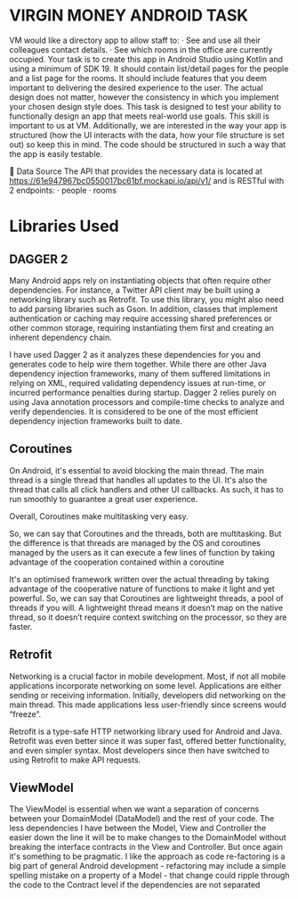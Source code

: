 VIRGIN MONEY ANDROID TASK
=========================

VM would like a directory app to allow staff to:
· See and use all their colleagues contact details. · See which rooms in the office are currently
occupied. Your task is to create this app in Android Studio using Kotlin and using a minimum of SDK
19. It should contain list/detail pages for the people and a list page for the rooms. It should
include features that you deem important to delivering the desired experience to the user. The
actual design does not matter, however the consistency in which you implement your chosen design
style does. This task is designed to test your ability to functionally design an app that meets
real-world use goals. This skill is important to us at VM. Additionally, we are interested in the
way your app is structured (how the UI interacts with the data, how your file structure is set out)
so keep this in mind. The code should be structured in such a way that the app is easily testable.
    
🔌 Data Source The API that provides the necessary data is located
at https://61e947967bc0550017bc61bf.mockapi.io/api/v1/ and is RESTful with 2 endpoints:
· people 
· rooms


Libraries Used
==============

DAGGER 2
------
Many Android apps rely on instantiating objects that often require other dependencies. For instance,
a Twitter API client may be built using a networking library such as Retrofit. To use this library, 
you might also need to add parsing libraries such as Gson. In addition, classes that implement 
authentication or caching may require accessing shared preferences or other common storage, 
requiring instantiating them first and creating an inherent dependency chain.

I have used Dagger 2 as it analyzes these dependencies for you and generates code to help wire them 
together. While there are other Java dependency injection frameworks, many of them suffered 
limitations in relying on XML, required validating dependency issues at run-time, or incurred 
performance penalties during startup. Dagger 2 relies purely on using Java annotation processors and
compile-time checks to analyze and verify dependencies. It is considered to be one of the most 
efficient dependency injection frameworks built to date.


Coroutines
----------
On Android, it's essential to avoid blocking the main thread. The main thread is a single thread 
that handles all updates to the UI. It's also the thread that calls all click handlers and other UI 
callbacks. As such, it has to run smoothly to guarantee a great user experience.

Overall, Coroutines make multitasking very easy.

So, we can say that Coroutines and the threads, both are multitasking. But the difference is that 
threads are managed by the OS and coroutines managed by the users as it can execute a few lines of
function by taking advantage of the cooperation contained within a coroutine

It's an optimised framework written over the actual threading by taking advantage of the cooperative
nature of functions to make it light and yet powerful. So, we can say that Coroutines are 
lightweight threads, a pool of threads if you will. A lightweight thread means it doesn’t map on the
native thread, so it doesn’t require context switching on the processor, so they are faster.

Retrofit
--------
Networking is a crucial factor in mobile development. Most, if not all mobile applications 
incorporate networking on some level. Applications are either sending or receiving information. 
Initially, developers did networking on the main thread. This made applications less user-friendly 
since screens would “freeze”.

Retrofit is a type-safe HTTP networking library used for Android and Java. Retrofit was even better
since it was super fast, offered better functionality, and even simpler syntax. Most developers 
since then have switched to using Retrofit to make API requests.

ViewModel
---------
The ViewModel is essential when we want a separation of concerns between your DomainModel 
(DataModel) and the rest of your code. The less dependencies I have between the Model, View and 
Controller the easier down the line it will be to make changes to the DomainModel without breaking 
the interface contracts in the View and Controller. But once again it's something to be 
pragmatic. I like the approach as code re-factoring is a big part of general Android development - 
refactoring may include a simple spelling mistake on a property of a Model - that change could ripple 
through the code to the Contract level if the dependencies are not separated
